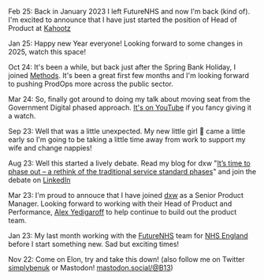 Feb 25: Back in January 2023 I left FutureNHS and now I'm back (kind of). I'm excited to announce that I have just started the position of Head of Product at [Kahootz](https://kahootz.com)

Jan 25: Happy new Year everyone! Looking forward to some changes in 2025, watch this space!

Oct 24: It's been a while, but back just after the Spring Bank Holiday, I joined [Methods](https://methods.co.uk). It's been a great first few months and I'm looking forward to pushing ProdOps more across the public sector.

Mar 24: So, finally got around to doing my talk about moving seat from the Government Digital phased approach. [It's on YouTube](https://youtu.be/Wr8ogKyMFh4?si=6AriieeNrE4pKtlv) if you fancy giving it a watch.

Sep 23: Well that was a little unexpected. My new little girl 👶 came a little early so I'm going to be taking a little time away from work to support my wife and change nappies!

Aug 23: Well this started a lively debate. Read my blog for dxw "[It’s time to phase out – a rethink of the traditional service standard phases](https://www.dxw.com/2023/08/rethinking-the-traditional-service-standard-phases/)" and join the debate on [LinkedIn](https://www.linkedin.com/feed/update/urn:li:activity:7095025157013925888/)

Mar 23: I'm proud to annouce that I have joined [dxw](https://www.dxw.com/) as a Senior Product Manager. Looking forward to working with their Head of Product and Performance, [Alex Yedigaroff](https://www.linkedin.com/in/alex-yedigaroff-30027720/) to help continue to build out the product team.

Jan 23: My last month working with the [FutureNHS](https://future.nhs.uk) team for [NHS England](https://www.england.nhs.uk/) before I start something new. Sad but exciting times!

Nov 22: Come on Elon, try and take this down!
(also follow me on Twitter [simplybenuk](https://twitter.com/simplybenuk)
or Mastodon! [mastodon.social/@B13](https://mastodon.social/@B13))
